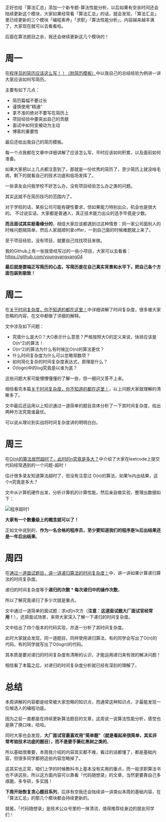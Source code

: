 


<p align="center">
  <a href="https://mp.weixin.qq.com/s/QVF6upVMSbgvZy8lHZS3CQ"><img src="https://img.shields.io/badge/知识星球-代码随想录-blue" alt=""></a>
  <a href="https://mp.weixin.qq.com/s/b66DFkOp8OOxdZC_xLZxfw"><img src="https://img.shields.io/badge/刷题-微信群-green" alt=""></a>
  <a href="https://img-blog.csdnimg.cn/20201210231711160.png"><img src="https://img.shields.io/badge/公众号-代码随想录-brightgreen" alt=""></a>
  <a href="https://space.bilibili.com/525438321"><img src="https://img.shields.io/badge/B站-代码随想录-orange" alt=""></a>
</p>


正好也给「算法汇总」添加一个新专题-算法性能分析，以后如果有空余时间还会陆续更新这个模块，大家如果经常看「算法汇总」的话，就会发现，「算法汇总」里已经更新的三个模块「编程素养」「求职」「算法性能分析」，内容越来越丰满了，大家现在就可以去看看哈。

后面在算法题目之余，我还会继续更新这几个模块的！

# 周一

在[程序员的简历应该这么写！！（附简历模板）](https://mp.weixin.qq.com/s/nCTUzuRTBo1_R_xagVszsA)中以我自己的总结经验为例讲一讲大家应该如何写简历。

主要有如下几点：

* 简历篇幅不要过长
* 谨慎使用“精通”
* 拿不准的绝对不要写在简历上
* 项目经验中要突出自己的贡献
* 面试中如何变被动为主动
* 博客的重要性

最后还给出我自己的简历模板。

每一个点我都在文章中详细讲解了应该怎么写，平时应该如何积累，以及面前如何准备。

如果大家把以上几点都注意到了，那就是一份优秀的简历了，至少简历上就没啥毛病，剩下的就看自己的技术功底和临场发挥了。

一些录友会问我学校不好怎么办，没有项目经验怎么办之类的问题。

其实这就不在简历技巧的范围内了。

对于学校的话，某些公司可能有硬性要求，但如果能力特别出众，机会也是很大的。 不过说实话，大家都是普通人，真正技术能力出众的选手毕竟是少数。

**而且面试其实挺看缘分的**，相信大家应该都遇到过这种情景：同一家公司面别人的时候问题贼简单，然后人家就顺利拿offer，一到自己面的时候难题就上来了。

至于项目经验，没有项目，就要自己找找项目来做。

我的Github上有一些我曾经写过的一些小项目，大家可以去看看：https://github.com/youngyangyang04

**最后就是要端正写简历的心态，写简历是在自己真实背景和水平下，把自己各个方面包装到极致！**


# 周二

在[关于时间复杂度，你不知道的都在这里！](https://mp.weixin.qq.com/s/LWBfehW1gMuEnXtQjJo-sw)中详细讲解了时间复杂度，很多被大家忽略的内容，在文中都做了详细的解释。

文中涉及如下问题：

* 究竟什么是大O？大O表示什么意思？严格按照大O的定义来说，快排应该是O(n^2)的算法！
* O(n^2)的算法为什么有时候比O(n)的算法更优？
* 什么时间复杂度为什么可以忽略常数项？
* 如何简化复杂的时间复杂度表达式，原理是什么？
* O(logn)中的log究竟是以谁为底？

这些问题大家可能懵懵懂懂的了解一些，但一细问又答不上来。

相信看完本篇[关于时间复杂度，你不知道的都在这里！](https://mp.weixin.qq.com/s/LWBfehW1gMuEnXtQjJo-sw)，以上问题大家就理解的清晰多了。

文中最后还运用以上知识通过一道简单的题目具体分析了一下其时间复杂度，给出两种方法究竟谁最优。

可以说从理论到实战将时间复杂度讲的明明白白。


# 周三

在[O(n)的算法居然超时了，此时的n究竟是多大？](https://mp.weixin.qq.com/s/73ryNsuPFvBQkt6BbhNzLA)中介绍了大家在leetcode上提交代码经常遇到的一个问题-超时！

估计很多录友知道算法超时了，但没有注意过 O(n)的算法，如果1s内出结果，这个n究竟是多大？

文中从计算机硬件出发，分析计算机的计算性能，然后亲自做实验，整理出数据如下：

![程序超时1](https://img-blog.csdnimg.cn/20201208231559175.png)

**大家有一个数量级上的概念就可以了！**

正如文中说到的，**作为一名合格的程序员，至少要知道我们的程序是1s后出结果还是一年后出结果**。


# 周四

在[通过一道面试题目，讲一讲递归算法的时间复杂度！](https://mp.weixin.qq.com/s/I6ZXFbw09NR31F5CJR_geQ)中，讲一讲如果计算递归算法的时间复杂度。

递归的时间复杂度等于**递归的次数 * 每次递归中的操作次数**。

所以了解究竟递归了多少次就是重点。

文中通过一道简单的面试题：求x的n次方（**注意：这道面试题大厂面试官经常用！**），还原面试场景，来带大家深入了解一下递归的时间复杂度。

文中给出了四个版本的代码实现，并逐一分析了其时间复杂度。

此时大家就会发现，同一道题目，同样使用递归算法，有的同学会写出了O(n)的代码，有的同学就写出了O(logn)的代码。

其本质是要对递归的时间复杂度有清晰的认识，才能运用递归来有效的解决问题！

相信看了本篇之后，对递归的时间复杂度分析就已经有深刻的理解了。


# 总结

本周讲解的内容都是经常被大家忽略的知识点，而通常这种知识点，才最能发现一位候选人的编程功底。

因为之前一直都是在持续更新算法题目的文章，这周说一说算法性能分析，感觉也是换了换口味，哈哈。

同时大家也会发现，**大厂面试官最喜欢用“简单题”（就是看起来很简单，其实非常考验技术功底的题目），而不是要手撕红黑树之类的**。

所以基础很重要，本周我介绍的内容其实都不难，看过的话都懂了，都是基础内容，但很多同学都把这些内容忽略掉了。

这其实也正常，咱们上学的时候教科书上基本没有实用的重点，而一般求职算法书也不讲这些，所以这方面内容可以靠看「代码随想录」的文章，当然更要靠自己多琢磨，多专研，多实践！

**下周开始恢复贪心题目系列**，后序有空我还会陆续讲一讲类似本周的基础内容，在「算法汇总」的那几个模块都会持续更新的。

就酱，「代码随想录」是技术公众号里的一抹清流，值得推荐给身边的朋友同学们！


